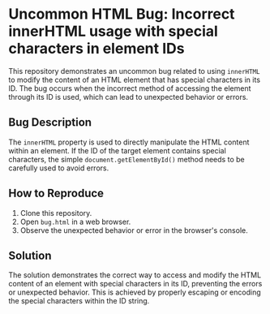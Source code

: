 # Uncommon HTML Bug: Incorrect innerHTML usage with special characters in element IDs

This repository demonstrates an uncommon bug related to using `innerHTML` to modify the content of an HTML element that has special characters in its ID.  The bug occurs when the incorrect method of accessing the element through its ID is used, which can lead to unexpected behavior or errors.

## Bug Description
The `innerHTML` property is used to directly manipulate the HTML content within an element. If the ID of the target element contains special characters, the simple `document.getElementById()` method needs to be carefully used to avoid errors.

## How to Reproduce
1. Clone this repository.
2. Open `bug.html` in a web browser.
3. Observe the unexpected behavior or error in the browser's console.

## Solution
The solution demonstrates the correct way to access and modify the HTML content of an element with special characters in its ID, preventing the errors or unexpected behavior.  This is achieved by properly escaping or encoding the special characters within the ID string.